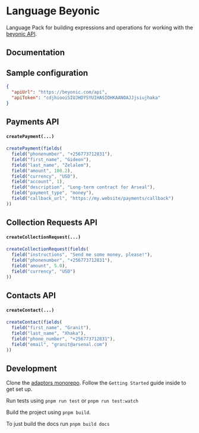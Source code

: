 Language Beyonic
================

Language Pack for building expressions and operations for working with
the [beyonic API](http://apidocs.beyonic.com/).

Documentation
-------------

## Sample configuration

```json
{
  "apiUrl": "https://beyonic.com/api",
  "apiToken": "cdjhiooiSIUJHDYSYUIHASIOHKAANOAJJjsiujhaka"
}
```

## Payments API

#### `createPayment(...)`
```js
createPayment(fields(
  field("phonenumber", "+256773712831"),
  field("first_name", "Gideon"),
  field("last_name", "Zelalem"),
  field("amount", 100.2),
  field("currency", "USD"),
  field("account", 1),
  field("description", "Long-term contract for Arseal"),
  field("payment_type", "money"),
  field("callback_url", "https://my.website/payments/callback")
))
```

## Collection Requests API

#### `createCollectionRequest(...)`
```js
createCollectionRequest(fields(
  field("instructions", "Send me some money, please!"),
  field("phonenumber", "+256773712831"),
  field("amount", 5.0),
  field("currency", "USD")
))
```

## Contacts API

#### `createContact(...)`
```js
createContact(fields(
  field("first_name", "Granit"),
  field("last_name", "Xhaka"),
  field("phone_number", "+256773712831"),
  field("email", "granit@arsenal.com")
))
```

Development
-----------

Clone the [adaptors monorepo](https://github.com/OpenFn/adaptors). Follow the `Getting Started` guide inside to get set up.

Run tests using `pnpm run test` or `pnpm run test:watch`

Build the project using `pnpm build`.

To just build the docs run `pnpm build docs`

